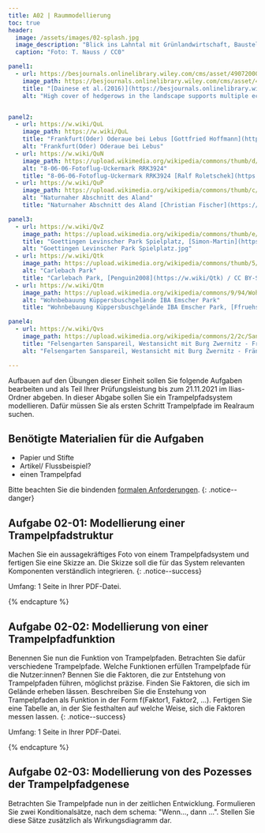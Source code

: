 ```yaml
---
title: A02 | Raummodellierung
toc: true
header:
  image: /assets/images/02-splash.jpg
  image_description: "Blick ins Lahntal mit Grünlandwirtschaft, Baustelle für Stromtrassen und Regenbogen."
  caption: "Foto: T. Nauss / CC0"

panel1:  
  - url: https://besjournals.onlinelibrary.wiley.com/cms/asset/49072000-0c42-42a2-b925-a34d2cd4f6e4/
    image_path: https://besjournals.onlinelibrary.wiley.com/cms/asset/49072000-0c42-42a2-b925-a34d2cd4f6e4/jpe12747-fig-0001-m.jpg
    title: "[Dainese et al.(2016)](https://besjournals.onlinelibrary.wiley.com/cms/asset/49072000-0c42-42a2-b925-a34d2cd4f6e4/jpe12747-fig-0001-m.jpg), High cover of hedgerows in the landscape supports multiple ecosystem services in Mediterranean cereal fields"
    alt: "High cover of hedgerows in the landscape supports multiple ecosystem services in Mediterranean cereal fields"


panel2:  
  - url: https://w.wiki/QuL
    image_path: https://w.wiki/QuL    
    title: "Frankfurt(Oder) Oderaue bei Lebus [Gottfried Hoffmann](https://w.wiki/QuL) / CC-BY via commons.wikimedia.org"
    alt: "Frankfurt(Oder) Oderaue bei Lebus"
  - url: https://w.wiki/QuN  
    image_path: https://upload.wikimedia.org/wikipedia/commons/thumb/d/d5/18-06-06-Fotoflug-Uckermark_RRK3924.jpg/1280px-18-06-06-Fotoflug-Uckermark_RRK3924.jpg  
    alt: "8-06-06-Fotoflug-Uckermark RRK3924"
    title: "8-06-06-Fotoflug-Uckermark RRK3924 [Ralf Roletschek](https://w.wiki/QuN) / GFDL 1.2  via commons.wikimedia.org"
  - url: https://w.wiki/QuP    
    image_path: https://upload.wikimedia.org/wikipedia/commons/thumb/c/c0/AlandFloodplain.jpg/1280px-AlandFloodplain.jpg
    alt: "Naturnaher Abschnitt des Aland"
    title: "Naturnaher Abschnitt des Aland [Christian Fischer](https://w.wiki/QuP) / CC BY-SA via commons.wikimedia.org"

panel3:
  - url: https://w.wiki/QvZ
    image_path: https://upload.wikimedia.org/wikipedia/commons/thumb/e/eb/Goettingen_Levinscher_Park_Spielplatz.jpg/1280px-Goettingen_Levinscher_Park_Spielplatz.jpg
    title: "Goettingen Levinscher Park Spielplatz, [Simon-Martin](https://w.wiki/Qtm) / CC BY-SA via commons.wikimedia.org"
    alt: "Goettingen Levinscher Park Spielplatz.jpg"
  - url: https://w.wiki/Qtk
    image_path: https://upload.wikimedia.org/wikipedia/commons/thumb/5/57/Carlebach_Park_HSST.jpg/320px-Carlebach_Park_HSST.jpg  
    alt: "Carlebach Park"
    title: "Carlebach Park, [Penguin2008](https://w.wiki/Qtk) / CC BY-SA via commons.wikimedia.org"
  - url: https://w.wiki/Qtm
    image_path: https://upload.wikimedia.org/wikipedia/commons/9/94/Wohnbebauung_K%C3%BCppersbuschgel%C3%A4nde_IBA_Emscher_Park%2C_Gelsenkirchen%2C_Szyszkowitz-Kowalski.jpg
    alt: "Wohnbebauung Küppersbuschgelände IBA Emscher Park"
    title: "Wohnbebauung Küppersbuschgelände IBA Emscher Park, [Ffruehstueck](https://w.wiki/Qtm) / CC BY-SA via commons.wikimedia.org"

panel4:  
  - url: https://w.wiki/Qvs
    image_path: https://upload.wikimedia.org/wikipedia/commons/2/2c/Sanspareil_Luftbild_West.jpg
    title: "Felsengarten Sanspareil, Westansicht mit Burg Zwernitz - Fränkische Schweiz, Bayern, [Presse03](https://w.wiki/Qvs) / CC BY-SA via commons.wikimedia.org"
    alt: "Felsengarten Sanspareil, Westansicht mit Burg Zwernitz - Fränkische Schweiz, Bayern"

---
```


Aufbauen auf den Übungen dieser Einheit sollen Sie folgende Aufgaben bearbeiten und als Teil Ihrer Prüfungsleistung bis zum 21.11.2021 im Ilias-Ordner abgeben. In dieser Abgabe sollen Sie ein Trampelpfadsystem modellieren. Dafür müssen Sie als ersten Schritt Trampelpfade im Realraum suchen. 

## Benötigte Materialien für die Aufgaben
* Papier und Stifte
* Artikel/ Flussbeispiel? 
* einen Trampelpfad

Bitte beachten Sie die bindenden [formalen Anforderungen](https://geomoer.github.io/moer-meko//unit00/unit00-03_assignments.html#formale-anforderungen).
{: .notice--danger}

## Aufgabe 02-01: Modellierung einer Trampelpfadstruktur
Machen Sie ein aussagekräftiges Foto von einem Trampelpfadsystem und fertigen Sie eine Skizze an. Die Skizze soll die für das System relevanten Komponenten verständlich integrieren. 
{: .notice--success}


Umfang: 1 Seite in Ihrer PDF-Datei.

{% endcapture %}


## Aufgabe 02-02: Modellierung von einer Trampelpfadfunktion
Benennen Sie nun die Funktion von Trampelpfaden. Betrachten Sie dafür verschiedene Trampelpfade. Welche Funktionen erfüllen Trampelpfade für die Nutzer:innen? Bennen Sie die Faktoren, die zur Entstehung von Trampelpfaden führen, möglichst präzise. Finden Sie Faktoren, die sich im Gelände erheben lässen. Beschreiben Sie die Enstehung von Trampelpfaden als Funktion in der Form f(Faktor1, Faktor2, ...). Fertigen Sie eine Tabelle an, in der Sie festhalten auf welche Weise, sich die Faktoren messen lassen. 
{: .notice--success}


Umfang: 1 Seite in Ihrer PDF-Datei.

{% endcapture %}

## Aufgabe 02-03: Modellierung von des Pozesses der Trampelpfadgenese
Betrachten Sie Trampelpfade nun in der zeitlichen Entwicklung. Formulieren Sie zwei Konditionalsätze, nach dem schema: "Wenn..., dann ...". Stellen Sie diese Sätze zusätzlich als Wirkungsdiagramm dar.    


